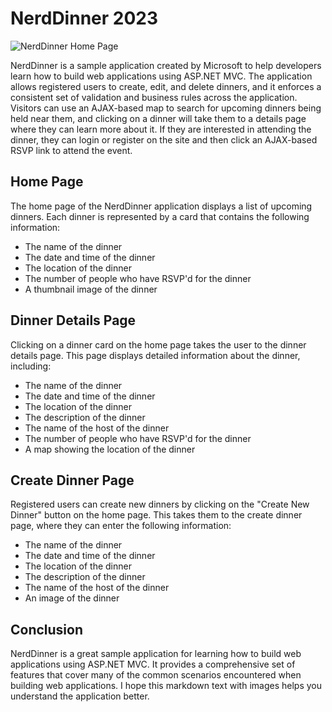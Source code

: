 NerdDinner 2023
==========
![NerdDinner Home Page](https://th.bing.com/th/id/OIP.ZGxBqcDDMO5ljKF9SQgZJAHaE8?rs=1&pid=ImgDetMain)

NerdDinner is a sample application created by Microsoft to help developers learn how to build web applications using ASP.NET MVC. The application allows registered users to create, edit, and delete dinners, and it enforces a consistent set of validation and business rules across the application. Visitors can use an AJAX-based map to search for upcoming dinners being held near them, and clicking on a dinner will take them to a details page where they can learn more about it. If they are interested in attending the dinner, they can login or register on the site and then click an AJAX-based RSVP link to attend the event.

Home Page
---------

The home page of the NerdDinner application displays a list of upcoming dinners. Each dinner is represented by a card that contains the following information:

-   The name of the dinner
-   The date and time of the dinner
-   The location of the dinner
-   The number of people who have RSVP'd for the dinner
-   A thumbnail image of the dinner

Dinner Details Page
-------------------

Clicking on a dinner card on the home page takes the user to the dinner details page. This page displays detailed information about the dinner, including:

-   The name of the dinner
-   The date and time of the dinner
-   The location of the dinner
-   The description of the dinner
-   The name of the host of the dinner
-   The number of people who have RSVP'd for the dinner
-   A map showing the location of the dinner



Create Dinner Page
------------------

Registered users can create new dinners by clicking on the "Create New Dinner" button on the home page. This takes them to the create dinner page, where they can enter the following information:

-   The name of the dinner
-   The date and time of the dinner
-   The location of the dinner
-   The description of the dinner
-   The name of the host of the dinner
-   An image of the dinner



Conclusion
----------

NerdDinner is a great sample application for learning how to build web applications using ASP.NET MVC. It provides a comprehensive set of features that cover many of the common scenarios encountered when building web applications. I hope this markdown text with images helps you understand the application better.
